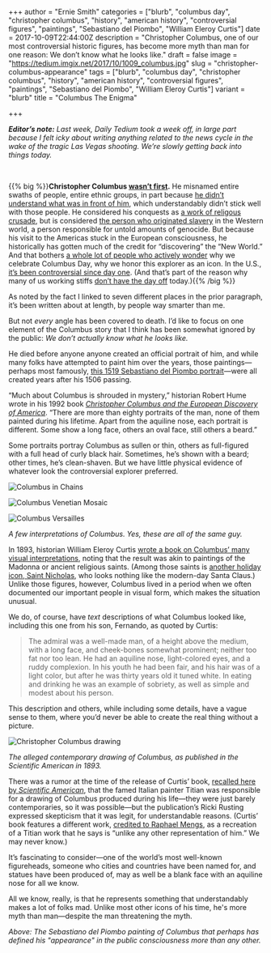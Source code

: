 +++
author = "Ernie Smith"
categories = ["blurb", "columbus day", "christopher columbus", "history", "american history", "controversial figures", "paintings", "Sebastiano del Piombo", "William Eleroy Curtis"]
date = 2017-10-09T22:44:00Z
description = "Christopher Columbus, one of our most controversial historic figures, has become more myth than man for one reason: We don’t know what he looks like."
draft = false
image = "https://tedium.imgix.net/2017/10/1009_columbus.jpg"
slug = "christopher-columbus-appearance"
tags = ["blurb", "columbus day", "christopher columbus", "history", "american history", "controversial figures", "paintings", "Sebastiano del Piombo", "William Eleroy Curtis"]
variant = "blurb"
title = "Columbus The Enigma"

+++

_**Editor’s note:** Last week, Daily Tedium took a week off, in large part because I felt icky about writing anything related to the news cycle in the wake of the tragic Las Vegas shooting. We’re slowly getting back into things today._

&nbsp;

{{% big %}}**Christopher Columbus [wasn’t first](http://www.history.com/news/the-viking-explorer-who-beat-columbus-to-america).** He misnamed entire swaths of people, entire ethnic groups, in part because [he didn’t understand what was in front of him](https://www.smithsonianmag.com/travel/columbus-confusion-about-the-new-world-140132422/), which understandably didn’t stick well with those people. He considered his conquests as [a work of religous crusade](http://www.catholicworldreport.com/2012/10/08/christopher-columbus-the-crusades-and-the-end-of-the-world/), but is considered [the person who originated slavery](https://www.yahoo.com/news/slavery--disease--death--the-dark-side-of-the-christopher-columbus-story-141953979.html) in the Western world, a person responsible for untold amounts of genocide. But because his visit to the Americas stuck in the European consciousness, he historically has gotten much of the credit for “discovering” the “New World.” And that bothers [a whole lot of people who actively wonder](https://indiancountrymedianetwork.com/history/events/native-history-columbusicon-and-genocidal-maniaclands-in-new-world/) why we celebrate Columbus Day, why we honor this explorer as an icon. In the U.S., [it’s been controversial since day one](https://www.nytimes.com/2017/10/09/us/columbus-day-protest.html). (And that’s part of the reason why many of us working stiffs [don’t have the day off](http://www.slate.com/articles/news_and_politics/explainer/2011/10/working_on_columbus_day_when_did_the_holiday_disappear_.html) today.){{% /big %}}

As noted by the fact I linked to seven different places in the prior paragraph, it’s been written about at length, by people way smarter than me.

But not *every* angle has been covered to death. I’d like to focus on one element of the Columbus story that I think has been somewhat ignored by the public: *We don’t actually know what he looks like.*

He died before anyone anyone created an official portrait of him, and while many folks have attempted to paint him over the years, those paintings—perhaps most famously, [this 1519 Sebastiano del Piombo portrait](https://www.metmuseum.org/art/collection/search/437645)—were all created years after his 1506 passing.

“Much about Columbus is shrouded in mystery,” historian Robert Hume wrote in his 1992 book [*Christopher Columbus and the European Discovery of America*](http://amzn.to/2g6wKdc). “There are more than eighty portraits of the man, none of them painted during his lifetime. Apart from the aquiline nose, each portrait is different. Some show a long face, others an oval face, still others a beard.”

Some portraits portray Columbus as sullen or thin, others as full-figured with a full head of curly black hair. Sometimes, he’s shown with a beard; other times, he’s clean-shaven. But we have little physical evidence of whatever look the controversial explorer preferred.

![Columbus in Chains](https://tedium.imgix.net/2017/10/1009_columbus2.jpg)

![Columbus Venetian Mosaic](https://tedium.imgix.net/2017/10/1009_columbus3.jpg)

![Columbus Versailles](https://tedium.imgix.net/2017/10/1009_columbus4.jpg)

*A few interpretations of Columbus. Yes, these are all of the same guy.*

In 1893, historian William Eleroy Curtis [wrote a book on Columbus’ many visual interpretations](https://books.google.com/books?id=bNV1AAAAMAAJ&printsec=frontcover), noting that the result was akin to paintings of the Madonna or ancient religious saints. (Among those saints is [another holiday icon, Saint Nicholas](https://www.huffingtonpost.com/entry/st-nicholas-secret-tomb-santa-claus_us_59d50876e4b0218923e70ab1), who looks nothing like the modern-day Santa Claus.) Unlike those figures, however, Columbus lived in a period when we often documented our important people in visual form, which makes the situation unusual.

We do, of course, have *text* descriptions of what Columbus looked like, including this one from his son, Fernando, as quoted by Curtis:

> The admiral was a well-made man, of a height above the medium, with a long face, and cheek-bones somewhat prominent; neither too fat nor too lean. He had an aquiline nose, light-colored eyes, and a ruddy complexion. In his youth he had been fair, and his hair was of a light color, but after he was thirty years old it tuned white. In eating and drinking he was an example of sobriety, as well as simple and modest about his person.

This description and others, while including some details, have a vague sense to them, where you’d never be able to create the real thing without a picture.

![Christopher Columbus drawing](https://tedium.imgix.net/2017/10/1009_titian.jpg)

*The alleged contemporary drawing of Columbus, as published in the Scientific American in 1893.*

There was a rumor at the time of the release of Curtis’ book, [recalled here by *Scientific American*](https://blogs.scientificamerican.com/anecdotes-from-the-archive/will-the-real-christopher-columbus-please-stand-up/), that the famed Italian painter Titian was responsible for a drawing of Columbus produced during his life—they were just barely contemporaries, so it was possible—but the publication’s Ricki Rusting expressed skepticism that it was legit, for understandable reasons. (Curtis’ book features a different work, [credited to Raphael Mengs](https://books.google.com/books?id=bNV1AAAAMAAJ&pg=PA38), as a recreation of a Titian work that he says is “unlike any other representation of him.” We may never know.)

It’s fascinating to consider—one of the world’s most well-known figureheads, someone who cities and countries have been named for, and statues have been produced of, may as well be a blank face with an aquiline nose for all we know.

All we know, really, is that he represents something that understandably makes a lot of folks mad. Unlike most other icons of his time, he's more myth than man—despite the man threatening the myth.

*Above: The Sebastiano del Piombo painting of Columbus that perhaps has defined his "appearance" in the public consciousness more than any other.*